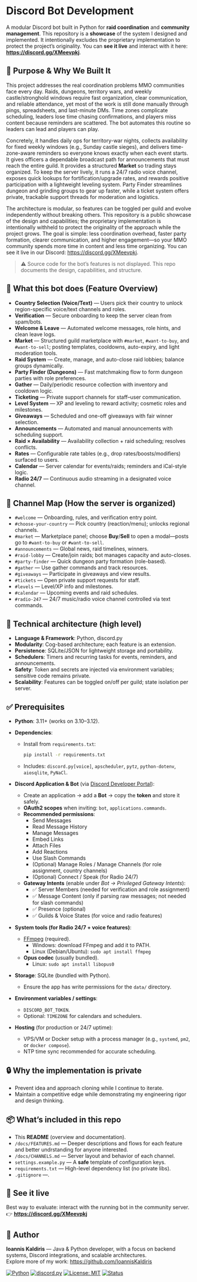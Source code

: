 # Discord Bot Development

A modular Discord bot built in Python for **raid coordination** and **community management**. 
This repository is a **showcase** of the system I designed and implemented. It intentionally excludes the proprietary implementation to protect the project’s originality. 
You can **see it live** and interact with it here: **https://discord.gg/XMeevpkj**.

## 🎯 Purpose & Why We Built It

This project addresses the real coordination problems MMO communities face every day. Raids, dungeons, territory wars, and weekly castle/stronghold windows require fast organization, clear communication, and reliable attendance, yet most of the work is still done manually through pings, spreadsheets, and last-minute DMs. Time zones complicate scheduling, leaders lose time chasing confirmations, and players miss content because reminders are scattered. The bot automates this routine so leaders can lead and players can play.

Concretely, it handles daily ops for territory-war nights, collects availability for fixed weekly windows (e.g., Sunday castle sieges), and delivers time-zone-aware reminders so everyone knows exactly when each event starts. It gives officers a dependable broadcast path for announcements that must reach the entire guild. It provides a structured **Market** so trading stays organized. To keep the server lively, it runs a 24/7 radio voice channel, exposes quick lookups for fortification/upgrade rates, and rewards positive participation with a lightweight leveling system. Party Finder streamlines dungeon and grinding groups to gear up faster, while a ticket system offers private, trackable support threads for moderation and logistics.

The architecture is modular, so features can be toggled per guild and evolve independently without breaking others. This repository is a public showcase of the design and capabilities; the proprietary implementation is intentionally withheld to protect the originality of the approach while the project grows. The goal is simple: less coordination overhead, faster party formation, clearer communication, and higher engagement—so your MMO community spends more time in content and less time organizing. You can see it live in our Discord: https://discord.gg/XMeevpkj.




> ⚠️ Source code for the bot’s features is not displayed. This repo documents the design, capabilities, and structure.

## 👋 What this bot does (Feature Overview)
- **Country Selection (Voice/Text)** — Users pick their country to unlock region-specific voice/text channels and roles.
- **Verification** — Secure onboarding to keep the server clean from spam/bots.
- **Welcome & Leave** — Automated welcome messages, role hints, and clean leave logs.
- **Market** — Structured guild marketplace with `#market`, `#want-to-buy`, and `#want-to-sell`; posting templates, cooldowns, auto-expiry, and light moderation tools.
- **Raid System** — Create, manage, and auto-close raid lobbies; balance groups dynamically.
- **Party Finder (Dungeons)** — Fast matchmaking flow to form dungeon parties with role preferences.
- **Gather** — Daily/periodic resource collection with inventory and cooldown logic.
- **Ticketing** — Private support channels for staff–user communication.
- **Level System** — XP and leveling to reward activity; cosmetic roles and milestones.
- **Giveaways** — Scheduled and one-off giveaways with fair winner selection.
- **Announcements** — Automated and manual announcements with scheduling support.
- **Raid × Availability** — Availability collection + raid scheduling; resolves conflicts.
- **Rates** — Configurable rate tables (e.g., drop rates/boosts/modifiers) surfaced to users.
- **Calendar** — Server calendar for events/raids; reminders and iCal-style logic.
- **Radio 24/7** — Continuous audio streaming in a designated voice channel.

## 🧭 Channel Map (How the server is organized)
- `#welcome` — Onboarding, rules, and verification entry point.
- `#choose-your-country` — Pick country (reaction/menu); unlocks regional channels.
- `#market` — Marketplace panel; choose **Buy**/**Sell** to open a modal—posts go to `#want-to-buy` or `#want-to-sell`.
- `#announcements` — Global news, raid timelines, winners.
- `#raid-lobby` — Create/join raids; bot manages capacity and auto-closes.
- `#party-finder` — Quick dungeon party formation (role-based).
- `#gather` — Use gather commands and track resources.
- `#giveaways` — Participate in giveaways and view results.
- `#tickets` — Open private support requests for staff.
- `#levels` — Level/XP info and milestones.
- `#calendar` — Upcoming events and raid schedules.
- `#radio-247` — 24/7 music/radio voice channel controlled via text commands.

## 🧩 Technical architecture (high level)
- **Language & Framework**: Python, discord.py
- **Modularity**: Cog-based architecture; each feature is an extension.
- **Persistence**: SQLite/JSON for lightweight storage and portability.
- **Schedulers**: Timers and recurring tasks for events, reminders, and announcements.
- **Safety**: Token and secrets are injected via environment variables; sensitive code remains private.
- **Scalability**: Features can be toggled on/off per guild; state isolation per server.

## ✅ Prerequisites

- **Python**: 3.11+ (works on 3.10–3.12).  

- **Dependencies**:
  - Install from `requirements.txt`:
    ```bash
    pip install -r requirements.txt
    ```
  - Includes: `discord.py[voice]`, `apscheduler`, `pytz`, `python-dotenv`, `aiosqlite`, `PyNaCl`.

- **Discord Application & Bot** (via [Discord Developer Portal](https://discord.com/developers/applications)):
  - Create an application → add a **Bot** → copy the **token** and store it safely.
  - **OAuth2 scopes** when inviting: `bot`, `applications.commands`.
  - **Recommended permissions**: 
    - Send Messages  
    - Read Message History  
    - Manage Messages  
    - Embed Links  
    - Attach Files  
    - Add Reactions  
    - Use Slash Commands  
    - (Optional) Manage Roles / Manage Channels (for role assignment, country channels)  
    - (Optional) Connect / Speak (for Radio 24/7)  
  - **Gateway Intents** (enable under *Bot → Privileged Gateway Intents*):
    - ✅ Server Members (needed for verification and role assignment)  
    - ✅ Message Content (only if parsing raw messages; not needed for slash commands)  
    - ✅ Presence (optional)  
    - ✅ Guilds & Voice States (for voice and radio features)  

- **System tools (for Radio 24/7 + voice features)**:
  - [FFmpeg](https://ffmpeg.org/download.html) (required).  
    - Windows: download FFmpeg and add it to PATH.  
    - Linux (Debian/Ubuntu): `sudo apt install ffmpeg`
  - **Opus codec** (usually bundled).  
    - Linux: `sudo apt install libopus0`

- **Storage**: SQLite (bundled with Python).  
  - Ensure the app has write permissions for the `data/` directory.  

- **Environment variables / settings**:
  - `DISCORD_BOT_TOKEN`.  
  - Optional: `TIMEZONE` for calendars and schedulers.  

- **Hosting** (for production or 24/7 uptime):  
  - VPS/VM or Docker setup with a process manager (e.g., `systemd`, `pm2`, or `docker compose`).  
  - NTP time sync recommended for accurate scheduling.

## 🔒 Why the implementation is private
- Prevent idea and approach cloning while I continue to iterate.
- Maintain a competitive edge while demonstrating my engineering rigor and design thinking.

## 📦 What’s included in this repo
- This **README** (overview and documentation).
- `/docs/FEATURES.md` — Deeper descriptions and flows for each feature and better undrstanding for anyone interested.
- `/docs/CHANNELS.md` — Server layout and behavior of each channel.
- `settings.example.py` — A **safe** template of configuration keys.
- `requirements.txt` — High-level dependency list (no private libs).
- `.gitignore` —.

## 🚀 See it live
Best way to evaluate: interact with the running bot in the community server.  
👉 **https://discord.gg/XMeevpkj**

## 👤 Author
**Ioannis Kaldiris** — Java & Python developer, with a focus on backend systems, Discord integrations, and scalable architectures.  
Explore more of my work: https://github.com/IoannisKaldiris

[![Python](https://img.shields.io/badge/Python-3.11%2B-blue)](https://www.python.org/downloads/)
[![discord.py](https://img.shields.io/badge/discord.py-2.x-informational)](https://discordpy.readthedocs.io/en/stable/)
[![License: MIT](https://img.shields.io/badge/License-MIT-green)](LICENSE)
[![Status](https://img.shields.io/badge/Live-Bot%20in%20Discord-brightgreen)](https://discord.gg/XMeevpkj)


